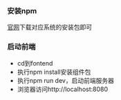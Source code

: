 ### 安装npm
[官网](http://nodejs.cn/download/)下载对应系统的安装包即可
### 启动前端
- cd到fontend
- 执行npm install安装组件包
- 执行npm run dev，启动前端服务器
- 浏览器访问http://localhost:8080
